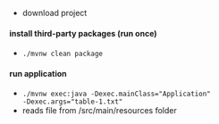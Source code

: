 - download project

#### install third-party packages (run once)
- <code>./mvnw clean package</code>

#### run application
- <code>./mvnw exec:java -Dexec.mainClass="Application" -Dexec.args="table-1.txt"</code>
- reads file from /src/main/resources folder
  